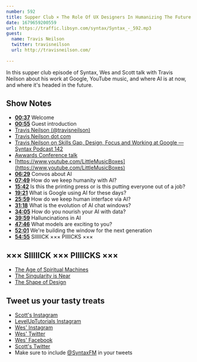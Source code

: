 ```yaml
---
number: 592
title: Supper Club × The Role Of UX Designers In Humanizing The Future with Travis Neilson
date: 1679659200559
url: https://traffic.libsyn.com/syntax/Syntax_-_592.mp3
guest:
  name: Travis Neilson
  twitter: travisneilson
  url: http://travisneilson.com/
  
---
```


In this supper club episode of Syntax, Wes and Scott talk with Travis Neilson about his work at Google, YouTube music, and where AI is at now, and where it's headed in the future.

## Show Notes

* **[00:37](#t=00:37)** Welcome
* **[00:55](#t=00:55)** Guest introduction
* [Travis Neilson (@travisneilson)](https://twitter.com/travisneilson)
* [Travis Neilson dot com](http://travisneilson.com/)
* [Travis Neilson on Skills Gap, Design, Focus and Working at Google — Syntax Podcast 142](https://syntax.fm/show/142/travis-neilson-on-skills-gap-design-focus-and-working-at-google)
* [Awwards Conference talk](https://conference.awwwards.com/talks/ai/ux-the-role-of-ux-designers-in-humanizing-the-future)
* [https://www.youtube.com/LittleMusicBoxes](https://www.youtube.com/LittleMusicBoxes)
* **[06:29](#t=06:29)** Convos about AI
* **[07:49](#t=07:49)** How do we keep humanity with AI?
* **[15:42](#t=15:42)** Is this the printing press or is this putting everyone out of a job?
* **[19:21](#t=19:21)** What is Google using AI for these days?
* **[25:59](#t=25:59)** How do we keep human interface via AI?
* **[31:18](#t=31:18)** What is the evolution of AI chat windows?
* **[34:05](#t=34:05)** How do you nourish your AI with data?
* **[39:59](#t=39:59)** Halluncinations in AI
* **[47:46](#t=47:46)** What models are exciting to you?
* **[52:01](#t=52:01)** We're building the window for the next generation
* **[54:55](#t=54:55)** SIIIIICK ××× PIIIICKS ×××

## ××× SIIIIICK ××× PIIIICKS ×××

* [The Age of Spiritual Machines](https://amzn.to/3mwehsl)
* [The Singularity is Near](https://amzn.to/3KWfm6R)
* [The Shape of Design](https://amzn.to/3F2oJy6)

## Tweet us your tasty treats

* [Scott's Instagram](https://www.instagram.com/stolinski/)
* [LevelUpTutorials Instagram](https://www.instagram.com/LevelUpTutorials/)
* [Wes' Instagram](https://www.instagram.com/wesbos/)
* [Wes' Twitter](https://twitter.com/wesbos)
* [Wes' Facebook](https://www.facebook.com/wesbos.developer)
* [Scott's Twitter](https://twitter.com/stolinski)
* Make sure to include [@SyntaxFM](https://twitter.com/SyntaxFM) in your tweets
